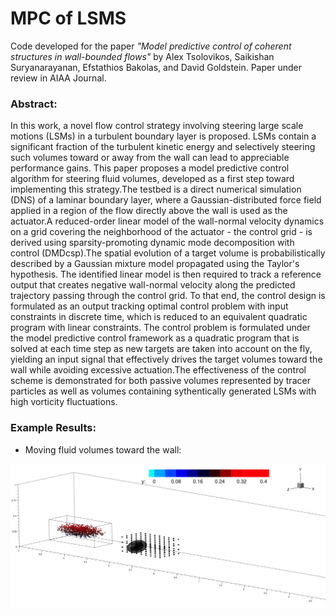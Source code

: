 # MPC of LSMS
Code developed for the paper *"Model predictive control of coherent structures in wall-bounded flows"* by Alex Tsolovikos, Saikishan Suryanarayanan, Efstathios Bakolas, and David Goldstein. Paper under review in AIAA Journal.

### Abstract:

In this work, a novel flow control strategy involving steering large scale motions (LSMs) in a turbulent boundary layer is proposed. LSMs contain a significant fraction of the turbulent kinetic energy and selectively steering such volumes toward or away from the wall can lead to appreciable performance gains. This paper proposes a model predictive control algorithm for steering fluid volumes, developed as a first step toward implementing this strategy.The testbed is a direct numerical simulation (DNS) of a laminar boundary layer, where a Gaussian-distributed force field applied in a region of the flow directly above the wall is used as the actuator.A reduced-order linear model of the wall-normal velocity dynamics on a grid covering the neighborhood of the actuator - the control grid - is derived using sparsity-promoting dynamic mode decomposition with control (DMDcsp).The spatial evolution of a target volume is probabilistically described by a Gaussian mixture model propagated using the Taylor's hypothesis. The identified linear model is then required to track a reference output that creates negative wall-normal velocity along the predicted trajectory passing through the control grid. To that end, the control design is formulated as an output tracking optimal control problem with input constraints in discrete time, which is reduced to an equivalent quadratic program with linear constraints. The control problem is formulated under the model predictive control framework as a quadratic program that is solved at each time step as new targets are taken into account on the fly, yielding an input signal that effectively drives the target volumes toward the wall while avoiding excessive actuation.The effectiveness of the control scheme is demonstrated for both passive volumes represented by tracer particles as well as volumes containing sythentically generated LSMs with high vorticity fluctuations.


### Example Results:

- Moving fluid volumes toward the wall:

![](animations/dns_animation.gif)

